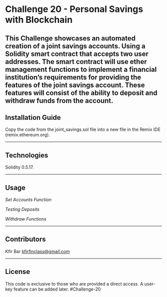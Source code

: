 # Challenge 20 - Personal Savings with Blockchain

This Challenge showcases an automated creation of a joint savings accounts. Using a Solidity smart contract that accepts two user addresses. The smart contract will use ether management functions to implement a financial institution’s requirements for providing the features of the joint savings account. These features will consist of the ability to deposit and withdraw funds from the account.
---

## Installation Guide

Copy the code from the joint_savings.sol file into a new file in the Remix IDE (remix.ethereum.org).

---

## Technologies

Solidity 0.5.17.

---

## Usage

*Set Accounts Function*


*Testing Deposits*



*Withdraw Functions*

---

## Contributors

Kfir Bar
kfirfinclass@gmail.com

---

## License

This code is exclusive to those who are provided a direct access. A user-key feature can be added later.
#Challenge-20
